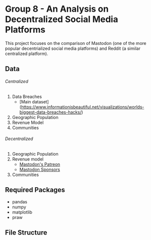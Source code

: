 # Group 8 - An Analysis on Decentralized Social Media Platforms
This project focuses on the comparison of Mastodon (one of the more popular decentrialized social media platforms) and Reddit (a similar centralized platform).

## Data
###### Centralized
1. Data Breaches
    * [Main dataset] (https://www.informationisbeautiful.net/visualizations/worlds-biggest-data-breaches-hacks/)
2. Geographic Population
3. Revenue Model
4. Communities
###### Decentralized
1. Geographic Population
2. Revenue model
   * [Mastodon's Patreon](https://www.patreon.com/mastodon)
   * [Mastodon Sponsors](https://joinmastodon.org/sponsors)
3. Communities

## Required Packages
- pandas
- numpy
- matplotlib
- praw

## File Structure
